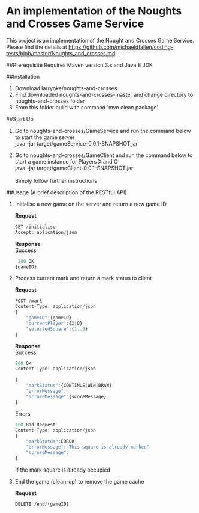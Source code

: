 # An implementation of the Noughts and Crosses Game Service
This project is an implementation of the Nought and Crosses Game Service.
Please find the details at https://github.com/michaeldfallen/coding-tests/blob/master/Noughts_and_crosses.md.

##Prerequisite
Requires Maven version 3.x and Java 8 JDK

##Installation
1. Download larryoke/noughts-and-crosses
2. Find downloaded noughts-and-crosses-master and change directory to noughts-and-crosses folder
3. From this folder build with command 'mvn clean package'


##Start Up
1. Go to noughts-and-crosses/GameService and run the command below to start the game server<br />
	java -jar target/gameService-0.0.1-SNAPSHOT.jar<br />
	
	
2. Go to noughts-and-crosses/GameClient and run the command below to start a game instance for Players X and O<br />
	java -jar target/gameClient-0.0.1-SNAPSHOT.jar<br />
	<br />
	Simply follow further instructions
	



##Usage (A brief description of the RESTful API)
1.	Initialise a new game on the server and return a new game ID
	
	**Request**<br />
	```javascript
	GET /initialise 
	Accept: aplication/json
	```
	**Response**<br />
	Success
	```javascript
	 200 OK
	{gameID}
	```
	
2. Process current mark and return a mark status to client
	 
	**Request**<br />
	
	```javascript
	POST /mark 
	Content-Type: application/json
	{
		"gameID":{gameID}
		"currentPlayer":{X|O}
		"selectedSquare":{1..9}
	}
	```
	
	**Response**<br />
	Success
	```javascript
	200 OK
	Content-Type: application/json
	
	{
		"markStatus":{CONTINUE|WIN|DRAW}
		"errorMessage":
		"scroreMessage":{scoreMessage}
	}
	```
	
	Errors<br />
	```javascript
	400 Bad Request
	Content-Type: application/json
	{
		"markStatus":ERROR
		"errorMessage":"This square is already marked"
		"scroreMessage":
	}
	```
	If the mark square is already occupied<br />
	

	
3. End the game (clean-up) to remove the game cache

  	**Request**<br />
	```javascript
  	DELETE /end/{gameID}
  	```
